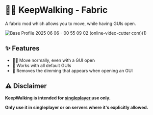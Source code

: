# 🏃‍♂️ KeepWalking - Fabric
A fabric mod which allows you to move, while having GUIs open.

![Base Profile 2025 06 06 - 00 55 09 02 (online-video-cutter com)(1)](https://github.com/user-attachments/assets/c531dd87-990a-41b3-973f-7e2dedf8ac68)

**✨ Features**
---------
- 🚶‍♂ Move normally, even with a GUI open
- 🎒 Works with all default GUIs
- 🧩 Removes the dimming that appears when opening an GUI


**⚠️ Disclaimer**
---------
**KeepWalking is intended for <ins> singleplayer </ins> use only.**

**Only use it in singleplayer or on servers where it's explicitly allowed.**




